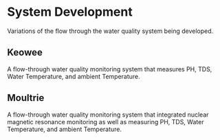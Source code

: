 # System Development
Variations of the flow through the water quality system being developed.

## Keowee
A flow-through water quality monitoring system that measures PH, TDS, Water Temperature, and ambient Temperature.

## Moultrie
A flow-through water quality monitoring system that integrated nuclear magnetic resonance monitoring as well as measuring PH, TDS, Water Temperature, and ambient Temperature.